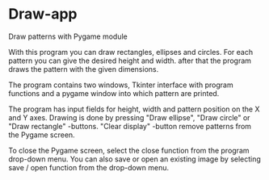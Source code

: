 # Draw-app
Draw patterns with Pygame module

With this program you can draw rectangles, ellipses and circles. For each pattern you can give the desired height
and width. after that the program draws the pattern with the given dimensions.

The program contains two windows, Tkinter interface with program functions and a
pygame window into which pattern are printed.

The program has input fields for height, width and pattern position on the X and Y axes.
Drawing is done by pressing "Draw ellipse", "Draw circle" or "Draw rectangle" -buttons. 
"Clear display" -button remove patterns from the Pygame screen.

To close the Pygame screen, select the close function from the program drop-down menu.
You can also save or open an existing image by selecting save / open function from
the drop-down menu.
 
